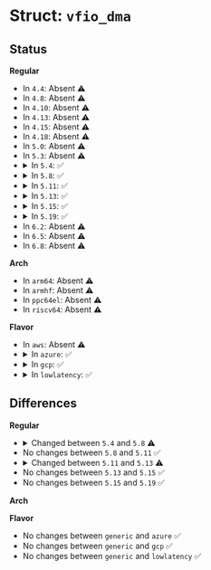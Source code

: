 # Struct: <code>vfio_dma</code>

## Status
<b>Regular</b>
<ul>
<li>
In <code>4.4</code>: Absent ⚠️
</li>
<li>
In <code>4.8</code>: Absent ⚠️
</li>
<li>
In <code>4.10</code>: Absent ⚠️
</li>
<li>
In <code>4.13</code>: Absent ⚠️
</li>
<li>
In <code>4.15</code>: Absent ⚠️
</li>
<li>
In <code>4.18</code>: Absent ⚠️
</li>
<li>
In <code>5.0</code>: Absent ⚠️
</li>
<li>
In <code>5.3</code>: Absent ⚠️
</li>
<li>
<details>
<summary>In <code>5.4</code>: ✅</summary>

```c
struct vfio_dma {
    struct rb_node node;
    dma_addr_t iova;
    long unsigned int vaddr;
    size_t size;
    int prot;
    bool iommu_mapped;
    bool lock_cap;
    struct task_struct *task;
    struct rb_root pfn_list;
};
```
</details>
</li>
<li>
<details>
<summary>In <code>5.8</code>: ✅</summary>

```c
struct vfio_dma {
    struct rb_node node;
    dma_addr_t iova;
    long unsigned int vaddr;
    size_t size;
    int prot;
    bool iommu_mapped;
    bool lock_cap;
    struct task_struct *task;
    struct rb_root pfn_list;
    long unsigned int *bitmap;
};
```
</details>
</li>
<li>
<details>
<summary>In <code>5.11</code>: ✅</summary>

```c
struct vfio_dma {
    struct rb_node node;
    dma_addr_t iova;
    long unsigned int vaddr;
    size_t size;
    int prot;
    bool iommu_mapped;
    bool lock_cap;
    struct task_struct *task;
    struct rb_root pfn_list;
    long unsigned int *bitmap;
};
```
</details>
</li>
<li>
<details>
<summary>In <code>5.13</code>: ✅</summary>

```c
struct vfio_dma {
    struct rb_node node;
    dma_addr_t iova;
    long unsigned int vaddr;
    size_t size;
    int prot;
    bool iommu_mapped;
    bool lock_cap;
    bool vaddr_invalid;
    struct task_struct *task;
    struct rb_root pfn_list;
    long unsigned int *bitmap;
};
```
</details>
</li>
<li>
<details>
<summary>In <code>5.15</code>: ✅</summary>

```c
struct vfio_dma {
    struct rb_node node;
    dma_addr_t iova;
    long unsigned int vaddr;
    size_t size;
    int prot;
    bool iommu_mapped;
    bool lock_cap;
    bool vaddr_invalid;
    struct task_struct *task;
    struct rb_root pfn_list;
    long unsigned int *bitmap;
};
```
</details>
</li>
<li>
<details>
<summary>In <code>5.19</code>: ✅</summary>

```c
struct vfio_dma {
    struct rb_node node;
    dma_addr_t iova;
    long unsigned int vaddr;
    size_t size;
    int prot;
    bool iommu_mapped;
    bool lock_cap;
    bool vaddr_invalid;
    struct task_struct *task;
    struct rb_root pfn_list;
    long unsigned int *bitmap;
};
```
</details>
</li>
<li>
In <code>6.2</code>: Absent ⚠️
</li>
<li>
In <code>6.5</code>: Absent ⚠️
</li>
<li>
In <code>6.8</code>: Absent ⚠️
</li>
</ul>
<b>Arch</b>
<ul>
<li>
In <code>arm64</code>: Absent ⚠️
</li>
<li>
In <code>armhf</code>: Absent ⚠️
</li>
<li>
In <code>ppc64el</code>: Absent ⚠️
</li>
<li>
In <code>riscv64</code>: Absent ⚠️
</li>
</ul>
<b>Flavor</b>
<ul>
<li>
In <code>aws</code>: Absent ⚠️
</li>
<li>
<details>
<summary>In <code>azure</code>: ✅</summary>

```c
struct vfio_dma {
    struct rb_node node;
    dma_addr_t iova;
    long unsigned int vaddr;
    size_t size;
    int prot;
    bool iommu_mapped;
    bool lock_cap;
    struct task_struct *task;
    struct rb_root pfn_list;
};
```
</details>
</li>
<li>
<details>
<summary>In <code>gcp</code>: ✅</summary>

```c
struct vfio_dma {
    struct rb_node node;
    dma_addr_t iova;
    long unsigned int vaddr;
    size_t size;
    int prot;
    bool iommu_mapped;
    bool lock_cap;
    struct task_struct *task;
    struct rb_root pfn_list;
};
```
</details>
</li>
<li>
<details>
<summary>In <code>lowlatency</code>: ✅</summary>

```c
struct vfio_dma {
    struct rb_node node;
    dma_addr_t iova;
    long unsigned int vaddr;
    size_t size;
    int prot;
    bool iommu_mapped;
    bool lock_cap;
    struct task_struct *task;
    struct rb_root pfn_list;
};
```
</details>
</li>
</ul>

## Differences
<b>Regular</b>
<ul>
<li>
<details>
<summary>Changed between <code>5.4</code> and <code>5.8</code> ⚠️</summary>
<ul>
<li>
<b>Field added. </b>
<code>long unsigned int *bitmap</code>
</li>
</ul>
</details>
</li>
<li>
No changes between <code>5.8</code> and <code>5.11</code> ✅
</li>
<li>
<details>
<summary>Changed between <code>5.11</code> and <code>5.13</code> ⚠️</summary>
<ul>
<li>
<b>Field added. </b>
<code>bool vaddr_invalid</code>
</li>
</ul>
</details>
</li>
<li>
No changes between <code>5.13</code> and <code>5.15</code> ✅
</li>
<li>
No changes between <code>5.15</code> and <code>5.19</code> ✅
</li>
</ul>
<b>Arch</b>
<ul>
</ul>
<b>Flavor</b>
<ul>
<li>
No changes between <code>generic</code> and <code>azure</code> ✅
</li>
<li>
No changes between <code>generic</code> and <code>gcp</code> ✅
</li>
<li>
No changes between <code>generic</code> and <code>lowlatency</code> ✅
</li>
</ul>

